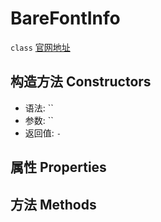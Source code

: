 # BareFontInfo
`class` [官网地址](https://microsoft.github.io/monaco-editor/docs.html#classes/editor.BareFontInfo.html)

## 构造方法 Constructors
+ 语法: ``
+ 参数: ``
+ 返回值: `-`
## 属性 Properties
## 方法 Methods
